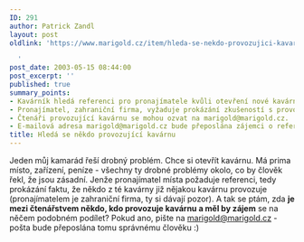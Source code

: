 ```yaml
---
ID: 291
author: Patrick Zandl
layout: post
oldlink: 'https://www.marigold.cz/item/hleda-se-nekdo-provozujici-kavarnu

  '
post_date: 2003-05-15 08:44:00
post_excerpt: ''
published: true
summary_points:
- Kavárník hledá referenci pro pronajímatele kvůli otevření nové kavárny.
- Pronajímatel, zahraniční firma, vyžaduje prokázání zkušeností s provozem kavárny.
- Čtenáři provozující kavárnu se mohou ozvat na marigold@marigold.cz.
- E-mailová adresa marigold@marigold.cz bude přeposlána zájemci o referenci.
title: Hledá se někdo provozující kavárnu
---
```


Jeden můj kamarád řeší drobný problém. Chce si otevřít kavárnu. Má prima místo, zařízení, peníze - všechny ty drobné problémy okolo, co by člověk řekl, že jsou zásadní. Jenže pronajímatel místa požaduje referenci, tedy prokázání faktu, že někdo z té kavárny již nějakou kavárnu provozuje (pronajímatelem je zahraniční firma, ty si dávají pozor). A tak se ptám, zda <STRONG>je mezi čtenářstvem někdo, kdo provozuje kavárnu a měl by zájem</STRONG> se na něčem podobném podílet? Pokud ano, pište na <A href="mailto:marigold@marigold.cz">marigold@marigold.cz</A> - pošta bude přeposlána tomu správnému člověku :)